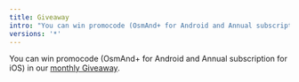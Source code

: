 ```yaml
---
title: Giveaway
intro: "You can win promocode (OsmAnd+ for Android and Annual subscription for iOS) in our monthly Giveaway"
versions: '*' 
---
```


You can win promocode (OsmAnd+ for Android and Annual subscription for iOS) in our [monthly Giveaway](https://osmand.net/#osmand_giveaway).

